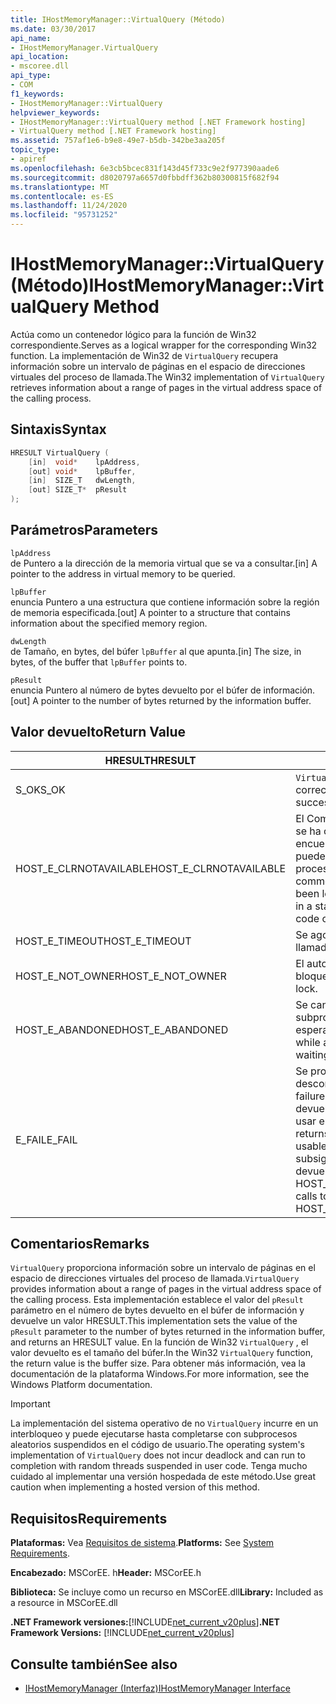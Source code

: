 ```yaml
---
title: IHostMemoryManager::VirtualQuery (Método)
ms.date: 03/30/2017
api_name:
- IHostMemoryManager.VirtualQuery
api_location:
- mscoree.dll
api_type:
- COM
f1_keywords:
- IHostMemoryManager::VirtualQuery
helpviewer_keywords:
- IHostMemoryManager::VirtualQuery method [.NET Framework hosting]
- VirtualQuery method [.NET Framework hosting]
ms.assetid: 757af1e6-b9e8-49e7-b5db-342be3aa205f
topic_type:
- apiref
ms.openlocfilehash: 6e3cb5bcec831f143d45f733c9e2f977390aade6
ms.sourcegitcommit: d8020797a6657d0fbbdff362b80300815f682f94
ms.translationtype: MT
ms.contentlocale: es-ES
ms.lasthandoff: 11/24/2020
ms.locfileid: "95731252"
---
```

# <a name="ihostmemorymanagervirtualquery-method"></a><span data-ttu-id="ecbaa-102">IHostMemoryManager::VirtualQuery (Método)</span><span class="sxs-lookup"><span data-stu-id="ecbaa-102">IHostMemoryManager::VirtualQuery Method</span></span>

<span data-ttu-id="ecbaa-103">Actúa como un contenedor lógico para la función de Win32 correspondiente.</span><span class="sxs-lookup"><span data-stu-id="ecbaa-103">Serves as a logical wrapper for the corresponding Win32 function.</span></span> <span data-ttu-id="ecbaa-104">La implementación de Win32 de `VirtualQuery` recupera información sobre un intervalo de páginas en el espacio de direcciones virtuales del proceso de llamada.</span><span class="sxs-lookup"><span data-stu-id="ecbaa-104">The Win32 implementation of `VirtualQuery` retrieves information about a range of pages in the virtual address space of the calling process.</span></span>  
  
## <a name="syntax"></a><span data-ttu-id="ecbaa-105">Sintaxis</span><span class="sxs-lookup"><span data-stu-id="ecbaa-105">Syntax</span></span>  
  
```cpp  
HRESULT VirtualQuery (  
    [in]  void*    lpAddress,  
    [out] void*    lpBuffer,  
    [in]  SIZE_T   dwLength,  
    [out] SIZE_T*  pResult  
);  
```  
  
## <a name="parameters"></a><span data-ttu-id="ecbaa-106">Parámetros</span><span class="sxs-lookup"><span data-stu-id="ecbaa-106">Parameters</span></span>  

 `lpAddress`  
 <span data-ttu-id="ecbaa-107">de Puntero a la dirección de la memoria virtual que se va a consultar.</span><span class="sxs-lookup"><span data-stu-id="ecbaa-107">[in] A pointer to the address in virtual memory to be queried.</span></span>  
  
 `lpBuffer`  
 <span data-ttu-id="ecbaa-108">enuncia Puntero a una estructura que contiene información sobre la región de memoria especificada.</span><span class="sxs-lookup"><span data-stu-id="ecbaa-108">[out] A pointer to a structure that contains information about the specified memory region.</span></span>  
  
 `dwLength`  
 <span data-ttu-id="ecbaa-109">de Tamaño, en bytes, del búfer `lpBuffer` al que apunta.</span><span class="sxs-lookup"><span data-stu-id="ecbaa-109">[in] The size, in bytes, of the buffer that `lpBuffer` points to.</span></span>  
  
 `pResult`  
 <span data-ttu-id="ecbaa-110">enuncia Puntero al número de bytes devuelto por el búfer de información.</span><span class="sxs-lookup"><span data-stu-id="ecbaa-110">[out] A pointer to the number of bytes returned by the information buffer.</span></span>  
  
## <a name="return-value"></a><span data-ttu-id="ecbaa-111">Valor devuelto</span><span class="sxs-lookup"><span data-stu-id="ecbaa-111">Return Value</span></span>  
  
|<span data-ttu-id="ecbaa-112">HRESULT</span><span class="sxs-lookup"><span data-stu-id="ecbaa-112">HRESULT</span></span>|<span data-ttu-id="ecbaa-113">Descripción</span><span class="sxs-lookup"><span data-stu-id="ecbaa-113">Description</span></span>|  
|-------------|-----------------|  
|<span data-ttu-id="ecbaa-114">S_OK</span><span class="sxs-lookup"><span data-stu-id="ecbaa-114">S_OK</span></span>|<span data-ttu-id="ecbaa-115">`VirtualQuery` se devolvió correctamente.</span><span class="sxs-lookup"><span data-stu-id="ecbaa-115">`VirtualQuery` returned successfully.</span></span>|  
|<span data-ttu-id="ecbaa-116">HOST_E_CLRNOTAVAILABLE</span><span class="sxs-lookup"><span data-stu-id="ecbaa-116">HOST_E_CLRNOTAVAILABLE</span></span>|<span data-ttu-id="ecbaa-117">El Common Language Runtime (CLR) no se ha cargado en un proceso o el CLR se encuentra en un estado en el que no puede ejecutar código administrado ni procesar la llamada correctamente.</span><span class="sxs-lookup"><span data-stu-id="ecbaa-117">The common language runtime (CLR) has not been loaded into a process, or the CLR is in a state in which it cannot run managed code or process the call successfully.</span></span>|  
|<span data-ttu-id="ecbaa-118">HOST_E_TIMEOUT</span><span class="sxs-lookup"><span data-stu-id="ecbaa-118">HOST_E_TIMEOUT</span></span>|<span data-ttu-id="ecbaa-119">Se agotó el tiempo de espera de la llamada.</span><span class="sxs-lookup"><span data-stu-id="ecbaa-119">The call timed out.</span></span>|  
|<span data-ttu-id="ecbaa-120">HOST_E_NOT_OWNER</span><span class="sxs-lookup"><span data-stu-id="ecbaa-120">HOST_E_NOT_OWNER</span></span>|<span data-ttu-id="ecbaa-121">El autor de la llamada no posee el bloqueo.</span><span class="sxs-lookup"><span data-stu-id="ecbaa-121">The caller does not own the lock.</span></span>|  
|<span data-ttu-id="ecbaa-122">HOST_E_ABANDONED</span><span class="sxs-lookup"><span data-stu-id="ecbaa-122">HOST_E_ABANDONED</span></span>|<span data-ttu-id="ecbaa-123">Se canceló un evento mientras un subproceso o fibra bloqueados estaba esperando en él.</span><span class="sxs-lookup"><span data-stu-id="ecbaa-123">An event was canceled while a blocked thread or fiber was waiting on it.</span></span>|  
|<span data-ttu-id="ecbaa-124">E_FAIL</span><span class="sxs-lookup"><span data-stu-id="ecbaa-124">E_FAIL</span></span>|<span data-ttu-id="ecbaa-125">Se produjo un error grave desconocido.</span><span class="sxs-lookup"><span data-stu-id="ecbaa-125">An unknown catastrophic failure occurred.</span></span> <span data-ttu-id="ecbaa-126">Cuando un método devuelve E_FAIL, CLR ya no se puede usar en el proceso.</span><span class="sxs-lookup"><span data-stu-id="ecbaa-126">When a method returns E_FAIL, the CLR is no longer usable within the process.</span></span> <span data-ttu-id="ecbaa-127">Las llamadas subsiguientes a métodos de hospedaje devuelven HOST_E_CLRNOTAVAILABLE.</span><span class="sxs-lookup"><span data-stu-id="ecbaa-127">Subsequent calls to hosting methods return HOST_E_CLRNOTAVAILABLE.</span></span>|  
  
## <a name="remarks"></a><span data-ttu-id="ecbaa-128">Comentarios</span><span class="sxs-lookup"><span data-stu-id="ecbaa-128">Remarks</span></span>  

 <span data-ttu-id="ecbaa-129">`VirtualQuery` proporciona información sobre un intervalo de páginas en el espacio de direcciones virtuales del proceso de llamada.</span><span class="sxs-lookup"><span data-stu-id="ecbaa-129">`VirtualQuery` provides information about a range of pages in the virtual address space of the calling process.</span></span> <span data-ttu-id="ecbaa-130">Esta implementación establece el valor del `pResult` parámetro en el número de bytes devuelto en el búfer de información y devuelve un valor HRESULT.</span><span class="sxs-lookup"><span data-stu-id="ecbaa-130">This implementation sets the value of the `pResult` parameter to the number of bytes returned in the information buffer, and returns an HRESULT value.</span></span> <span data-ttu-id="ecbaa-131">En la función de Win32 `VirtualQuery` , el valor devuelto es el tamaño del búfer.</span><span class="sxs-lookup"><span data-stu-id="ecbaa-131">In the Win32 `VirtualQuery` function, the return value is the buffer size.</span></span> <span data-ttu-id="ecbaa-132">Para obtener más información, vea la documentación de la plataforma Windows.</span><span class="sxs-lookup"><span data-stu-id="ecbaa-132">For more information, see the Windows Platform documentation.</span></span>  
  
> [!IMPORTANT]
> <span data-ttu-id="ecbaa-133">La implementación del sistema operativo de no `VirtualQuery` incurre en un interbloqueo y puede ejecutarse hasta completarse con subprocesos aleatorios suspendidos en el código de usuario.</span><span class="sxs-lookup"><span data-stu-id="ecbaa-133">The operating system's implementation of `VirtualQuery` does not incur deadlock and can run to completion with random threads suspended in user code.</span></span> <span data-ttu-id="ecbaa-134">Tenga mucho cuidado al implementar una versión hospedada de este método.</span><span class="sxs-lookup"><span data-stu-id="ecbaa-134">Use great caution when implementing a hosted version of this method.</span></span>  
  
## <a name="requirements"></a><span data-ttu-id="ecbaa-135">Requisitos</span><span class="sxs-lookup"><span data-stu-id="ecbaa-135">Requirements</span></span>  

 <span data-ttu-id="ecbaa-136">**Plataformas:** Vea [Requisitos de sistema](../../get-started/system-requirements.md).</span><span class="sxs-lookup"><span data-stu-id="ecbaa-136">**Platforms:** See [System Requirements](../../get-started/system-requirements.md).</span></span>  
  
 <span data-ttu-id="ecbaa-137">**Encabezado:** MSCorEE. h</span><span class="sxs-lookup"><span data-stu-id="ecbaa-137">**Header:** MSCorEE.h</span></span>  
  
 <span data-ttu-id="ecbaa-138">**Biblioteca:** Se incluye como un recurso en MSCorEE.dll</span><span class="sxs-lookup"><span data-stu-id="ecbaa-138">**Library:** Included as a resource in MSCorEE.dll</span></span>  
  
 <span data-ttu-id="ecbaa-139">**.NET Framework versiones:**[!INCLUDE[net_current_v20plus](../../../../includes/net-current-v20plus-md.md)]</span><span class="sxs-lookup"><span data-stu-id="ecbaa-139">**.NET Framework Versions:** [!INCLUDE[net_current_v20plus](../../../../includes/net-current-v20plus-md.md)]</span></span>  
  
## <a name="see-also"></a><span data-ttu-id="ecbaa-140">Consulte también</span><span class="sxs-lookup"><span data-stu-id="ecbaa-140">See also</span></span>

- [<span data-ttu-id="ecbaa-141">IHostMemoryManager (Interfaz)</span><span class="sxs-lookup"><span data-stu-id="ecbaa-141">IHostMemoryManager Interface</span></span>](ihostmemorymanager-interface.md)
